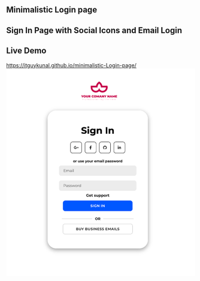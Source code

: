 ## Minimalistic Login page <br>
## Sign In Page with Social Icons and Email Login
## Live Demo
https://itguykunal.github.io/minimalistic-Login-page/
<be>
<br>
 <img src="loginpagewithlogo.png">
